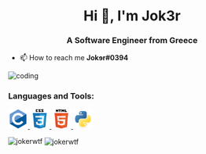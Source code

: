 <h1 align="center">Hi 👋, I'm Jok3r</h1>
<h3 align="center">A Software Engineer from Greece</h3>

- 📫 How to reach me **Jokɘr#0394**


<p align="left">
</p>
<img align="top-right" alt="coding" width="400" margin="20px" src="https://giffiles.alphacoders.com/171/171277.gif">
<h3 align="left">Languages and Tools:</h3>
<p align="left"> <a href="https://www.cprogramming.com/" target="_blank" rel="noreferrer"> <img src="https://raw.githubusercontent.com/devicons/devicon/master/icons/c/c-original.svg" alt="c" width="40" height="40"/> </a> <a href="https://www.w3schools.com/css/" target="_blank" rel="noreferrer"> <img src="https://raw.githubusercontent.com/devicons/devicon/master/icons/css3/css3-original-wordmark.svg" alt="css3" width="40" height="40"/> </a> <a href="https://www.w3.org/html/" target="_blank" rel="noreferrer"> <img src="https://raw.githubusercontent.com/devicons/devicon/master/icons/html5/html5-original-wordmark.svg" alt="html5" width="40" height="40"/> </a> <a href="https://www.python.org" target="_blank" rel="noreferrer"> <img src="https://raw.githubusercontent.com/devicons/devicon/master/icons/python/python-original.svg" alt="python" width="40" height="40"/> </a> </p>

<p><img align="left" src="https://github-readme-stats.vercel.app/api/top-langs?username=jokerwtf&show_icons=true&locale=en&layout=compact" alt="jokerwtf" /></p>

<p>&nbsp;<img align="center" src="https://github-readme-stats.vercel.app/api?username=jokerwtf&show_icons=true&locale=en" alt="jokerwtf" /></p>
